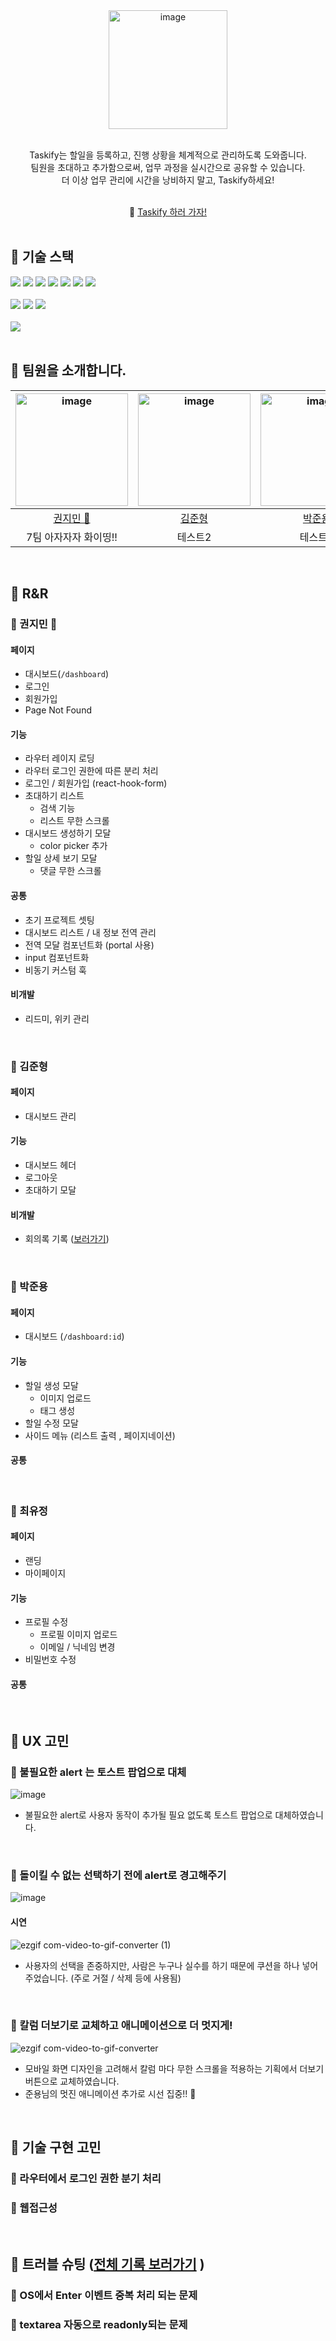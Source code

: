 <div align="center">
<img width="190" alt="image" src="https://github.com/HappyDevelopers-team7/team7-taskify/assets/134386378/8b81dab8-8c77-43f0-b890-d4c130ac0680">
</br></br>
<p>Taskify는 할일을 등록하고, 진행 상황을 체계적으로 관리하도록 도와줍니다. <br>팀원을 초대하고 추가함으로써, 업무 과정을 실시간으로 공유할 수 있습니다.<br>더 이상 업무 관리에 시간을 낭비하지 말고, Taskify하세요!</p>
</div>
</br>
<div align="center">
  🔗 <a href="https://taskify-team-7.netlify.app/">Taskify 하러 가자!</a>
</div>
</br>



## 🎀 기술 스택

<div align="left">
 <img src="https://img.shields.io/badge/vite-646CFF?style=for-the-badge&logo=vite&logoColor=white">
 <img src="https://img.shields.io/badge/react-61DAFB?style=for-the-badge&logo=react&logoColor=white">
 <img src="https://img.shields.io/badge/eslint-4B32C3?style=for-the-badge&logo=eslint&logoColor=white">
 <img src="https://img.shields.io/badge/typescript-3178C6?style=for-the-badge&logo=typescript&logoColor=white">
 <img src="https://img.shields.io/badge/styledcomponents-DB7093?style=for-the-badge&logo=styledcomponents&logoColor=white">
 <img src="https://img.shields.io/badge/axios-5A29E4?style=for-the-badge&logo=axios&logoColor=white">
 <img src="https://img.shields.io/badge/redux-764ABC?style=for-the-badge&logo=redux&logoColor=white">
</div>

</br>

<div align="left">
 <img src="https://img.shields.io/badge/git-F05032?style=for-the-badge&logo=git&logoColor=white">
 <img src="https://img.shields.io/badge/github-181717?style=for-the-badge&logo=github&logoColor=white">
 <img src="https://img.shields.io/badge/discord-5865F2?style=for-the-badge&logo=discord&logoColor=white">
</div>
</br>

<div align="left">
 <img src="https://img.shields.io/badge/netlify-00C7B7?style=for-the-badge&logo=netlify&logoColor=white">
</div>

</br>

## 🎀 팀원을 소개합니다.

|<img width="180" alt="image" src="https://github.com/HappyDevelopers-team7/team7-taskify/assets/134386378/43757814-d19c-4ee5-b913-456ca1ae058e">|<img width="180" alt="image" src="https://github.com/HappyDevelopers-team7/team7-taskify/assets/134386378/d7ea7170-c01e-4bc6-a4c6-e88bb4e4efbf">|<img width="180" alt="image" src="https://github.com/HappyDevelopers-team7/team7-taskify/assets/134386378/356762a5-0269-4ed9-ab8a-ca8cbc57b229">|<img width="180" alt="image" src="https://github.com/HappyDevelopers-team7/team7-taskify/assets/134386378/ea90d43d-ee8d-4c3e-a09c-4c46a8d7d8d6">|
|:------:|:---:|:---:|:---:|
|[권지민 👑](https://github.com/mingzzi96)|[김준형](https://github.com/jjunhyuki)|[박준용](https://github.com/mocking-tiger)|[최유정](https://github.com/yoojungChoii)|
|7팀 아자자자 화이띵!!|테스트2|테스트3|테스트3|



<br>

## 🎀 R&R

### 📌 권지민 👑

#### 페이지
- 대시보드(`/dashboard`)
- 로그인
- 회원가입
- Page Not Found


#### 기능
- 라우터 레이지 로딩
- 라우터 로그인 권한에 따른 분리 처리
- 로그인 / 회원가입 (react-hook-form)
- 초대하기 리스트
  - 검색 기능
  - 리스트 무한 스크롤
- 대시보드 생성하기 모달
  - color picker 추가
- 할일 상세 보기 모달
  - 댓글 무한 스크롤


#### 공통
- 초기 프로젝트 셋팅
- 대시보드 리스트 / 내 정보 전역 관리
- 전역 모달 컴포넌트화 (portal 사용)
- input 컴포넌트화
- 비동기 커스텀 훅

#### 비개발
- 리드미, 위키 관리

<br>

### 📌 김준형

#### 페이지
- 대시보드 관리


#### 기능
- 대시보드 헤더
- 로그아웃
- 초대하기 모달


#### 비개발
- 회의록 기록 ([보러가기](https://github.com/HappyDevelopers-team7/team7-taskify/discussions/categories/%ED%9A%8C%EC%9D%98%EB%A1%9D))

<br>

### 📌 박준용

#### 페이지
- 대시보드 (`/dashboard:id`)


#### 기능
- 할일 생성 모달
  - 이미지 업로드
  - 태그 생성
- 할일 수정 모달
- 사이드 메뉴 (리스트 출력 , 페이지네이션)


#### 공통 

<br>

### 📌 최유정

#### 페이지
- 랜딩
- 마이페이지


#### 기능
- 프로필 수정
  - 프로필 이미지 업로드
  - 이메일 / 닉네임 변경
- 비밀번호 수정


#### 공통 

<br>

## 🎀 UX 고민

### 📌 불필요한 alert 는 토스트 팝업으로 대체

![image](https://github.com/HappyDevelopers-team7/team7-taskify/assets/134386378/a47eddd5-2af2-419f-a41f-813cdda83114)


- 불필요한 alert로 사용자 동작이 추가될 필요 없도록 토스트 팝업으로 대체하였습니다.

<br>

### 📌 돌이킬 수 없는 선택하기 전에 alert로 경고해주기

![image](https://github.com/HappyDevelopers-team7/team7-taskify/assets/134386378/caaa134a-c977-43f6-9954-ebc6e11cdae5)

#### 시연
![ezgif com-video-to-gif-converter (1)](https://github.com/HappyDevelopers-team7/team7-taskify/assets/134386378/7c4b704d-7ac4-45cc-a834-c90ae15c1e0b)


- 사용자의 선택을 존중하지만, 사람은 누구나 실수를 하기 때문에 쿠션을 하나 넣어주었습니다. (주로 거절 / 삭제 등에 사용됨)

<br>

### 📌 칼럼 더보기로 교체하고 애니메이션으로 더 멋지게!

![ezgif com-video-to-gif-converter](https://github.com/HappyDevelopers-team7/team7-taskify/assets/134386378/720d764e-8379-4f42-bc35-9774e0e33c20)

- 모바일 화면 디자인을 고려해서 칼럼 마다 무한 스크롤을 적용하는 기획에서 더보기 버튼으로 교체하였습니다.
- 준용님의 멋진 애니메이션 추가로 시선 집중!! 👀



<br>

## 🎀 기술 구현 고민

### 📌 라우터에서 로그인 권한 분기 처리

### 📌 웹접근성

<br>

## 🎀 트러블 슈팅 ([전체 기록 보러가기](https://github.com/HappyDevelopers-team7/team7-taskify/discussions/categories/%EC%98%A4%EB%A5%98-%ED%95%B4%EA%B2%B0-%EA%B8%B0%EB%A1%9D) )

### 📌 OS에서 Enter 이벤트 중복 처리 되는 문제

### 📌 textarea 자동으로 readonly되는 문제

